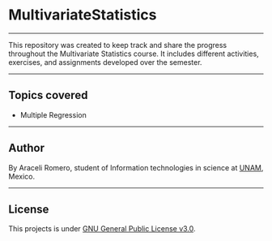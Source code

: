 # MultivariateStatistics

---

This repository was created to keep track and share the progress throughout the Multivariate Statistics course. It includes different activities, exercises, and assignments developed over the semester. 
 
---

## Topics covered 

- Multiple Regression 

---

## Author 

By Araceli Romero, student of Information technologies in science at [UNAM](https://www.unam.mx/), Mexico.

---

## License

This projects is under [GNU General Public License v3.0](https://www.gnu.org/licenses/gpl-3.0.html).



